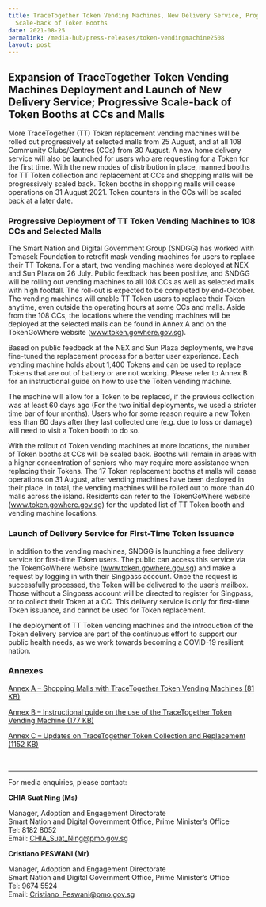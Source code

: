 ```yaml
---
title: TraceTogether Token Vending Machines, New Delivery Service, Progressive
  Scale-back of Token Booths
date: 2021-08-25
permalink: /media-hub/press-releases/token-vendingmachine2508
layout: post
---
```

## Expansion of TraceTogether Token Vending Machines Deployment and Launch of New Delivery Service; Progressive Scale-back of Token Booths at CCs and Malls

More TraceTogether (TT) Token replacement vending machines will be rolled out progressively at selected malls from 25 August, and at all 108 Community Clubs/Centres (CCs) from 30 August. A new home delivery service will also be launched for users who are requesting for a Token for the first time. With the new modes of distribution in place, manned booths for TT Token collection and replacement at CCs and shopping malls will be progressively scaled back. Token booths in shopping malls will cease operations on 31 August 2021. Token counters in the CCs will be scaled back at a later date. 

### Progressive Deployment of TT Token Vending Machines to 108 CCs and Selected Malls

The Smart Nation and Digital Government Group (SNDGG) has worked with Temasek Foundation to retrofit mask vending machines for users to replace their TT Tokens. For a start, two vending machines were deployed at NEX and Sun Plaza on 26 July. Public feedback has been positive, and SNDGG will be rolling out vending machines to all 108 CCs as well as selected malls with high footfall. The roll-out is expected to be completed by end-October. The vending machines will enable TT Token users to replace their Token anytime, even outside the operating hours at some CCs and malls. Aside from the 108 CCs, the locations where the vending machines will be deployed at the selected malls can be found in Annex A and on the TokenGoWhere website (www.token.gowhere.gov.sg).

Based on public feedback at the NEX and Sun Plaza deployments, we have fine-tuned the replacement process for a better user experience. Each vending machine holds about 1,400 Tokens and can be used to replace Tokens that are out of battery or are not working. Please refer to Annex B for an instructional guide on how to use the Token vending machine.

The machine will allow for a Token to be replaced, if the previous collection was at least 60 days ago (For the two initial deployments, we used a stricter time bar of four months). Users who for some reason require a new Token less than 60 days after they last collected one (e.g. due to loss or damage) will need to visit a Token booth to do so.

With the rollout of Token vending machines at more locations, the number of Token booths at CCs will be scaled back. Booths will remain in areas with a higher concentration of seniors who may require more assistance when replacing their Tokens. The 17 Token replacement booths at malls will cease operations on 31 August, after vending machines have been deployed in their place. In total, the vending machines will be rolled out to more than 40 malls across the island. Residents can refer to the TokenGoWhere website (www.token.gowhere.gov.sg) for the updated list of TT Token booth and vending machine locations.

### Launch of Delivery Service for First-Time Token Issuance

In addition to the vending machines, SNDGG is launching a free delivery service for first-time Token users. The public can access this service via the TokenGoWhere website (www.token.gowhere.gov.sg) and make a request by logging in with their Singpass account. Once the request is successfully processed, the Token will be delivered to the user’s mailbox. Those without a Singpass account will be directed to register for Singpass, or to collect their Token at a CC. This delivery service is only for first-time Token issuance, and cannot be used for Token replacement.

The deployment of TT Token vending machines and the introduction of the Token delivery service are part of the continuous effort to support our public health needs, as we work towards becoming a COVID-19 resilient nation.


### Annexes

[Annex A – Shopping Malls with TraceTogether Token Vending Machines (81 KB)](/files/press-releases/2021/annex-a-shopping-malls-with-tracetogether-token-vending-machines.pdf)

[Annex B – Instructional guide on the use of the TraceTogether Token Vending Machine (177 KB)](/files/press-releases/2021/annex-b-instructional-guide-on-the-use-of-the-tracetogether-token-vending-machine.pdf)

[Annex C – Updates on TraceTogether Token Collection and Replacement (1152 KB)](/files/press-releases/2021/annex-c---token-replacement-updates.pdf)

<br>



----------


For media enquiries, please contact:


**CHIA Suat Ning (Ms)**

Manager, Adoption and Engagement Directorate<br>
Smart Nation and Digital Government Office, Prime Minister’s Office<br>
Tel: 8182 8052<br>
Email: CHIA_Suat_Ning@pmo.gov.sg


**Cristiano PESWANI (Mr)**

Manager, Adoption and Engagement Directorate<br>
Smart Nation and Digital Government Office, Prime Minister’s Office<br>
Tel: 9674 5524<br>
 Email: Cristiano_Peswani@pmo.gov.sg